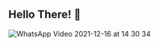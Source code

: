 ## Hello There! 👋


![WhatsApp Video 2021-12-16 at 14 30 34](https://user-images.githubusercontent.com/89312809/146327564-584a7ac3-653b-4bb1-8109-21a537f8308b.gif)


